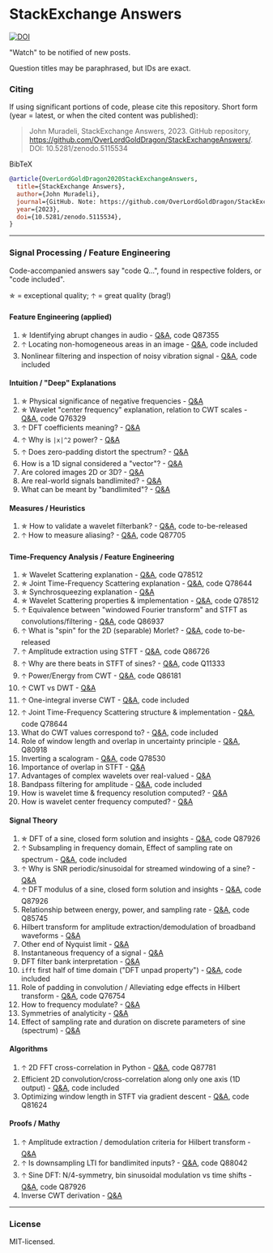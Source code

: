 # StackExchange Answers

[![DOI](https://zenodo.org/badge/387701666.svg)](https://zenodo.org/badge/latestdoi/387701666)

"Watch" to be notified of new posts.

Question titles may be paraphrased, but IDs are exact.

### Citing

If using significant portions of code, please cite this repository. Short form (year = latest, or when the cited content was published):

> John Muradeli, StackExchange Answers, 2023. GitHub repository, https://github.com/OverLordGoldDragon/StackExchangeAnswers/. DOI: 10.5281/zenodo.5115534

BibTeX

```bibtex
@article{OverLordGoldDragon2020StackExchangeAnswers,
  title={StackExchange Answers},
  author={John Muradeli},
  journal={GitHub. Note: https://github.com/OverLordGoldDragon/StackExchangeAnswers/},
  year={2023},
  doi={10.5281/zenodo.5115534},
}
```

<hr>

### Signal Processing / Feature Engineering

Code-accompanied answers say "code Q...", found in respective folders, or "code included".

✯ = exceptional quality; 🡡 = great quality (brag!)

#### Feature Engineering (applied)

  1. ✯ Identifying abrupt changes in audio - [Q&A](https://dsp.stackexchange.com/a/87512/50076), code Q87355
  2. 🡡 Locating non-homogeneous areas in an image - [Q&A](https://dsp.stackexchange.com/a/75636/50076), code included
  3. Nonlinear filtering and inspection of noisy vibration signal - [Q&A](https://dsp.stackexchange.com/a/84095/50076), code included

#### Intuition / "Deep" Explanations

  1. ✯ Physical significance of negative frequencies - [Q&A](https://dsp.stackexchange.com/a/87994/50076)
  2. ✯ Wavelet "center frequency" explanation, relation to CWT scales - [Q&A](https://dsp.stackexchange.com/a/76371/50076), code Q76329
  3. 🡡 DFT coefficients meaning? - [Q&A](https://dsp.stackexchange.com/a/70395/50076)
  4. 🡡 Why is `|x|^2` power? - [Q&A](https://dsp.stackexchange.com/a/86919/50076)
  5. 🡡 Does zero-padding distort the spectrum? - [Q&A](https://dsp.stackexchange.com/a/70498/50076)
  6. How is a 1D signal considered a "vector"? - [Q&A](https://dsp.stackexchange.com/a/87057/50076)
  7. Are colored images 2D or 3D? - [Q&A](https://dsp.stackexchange.com/a/81831/50076)
  8. Are real-world signals bandlimited? - [Q&A](https://dsp.stackexchange.com/a/75147/50076)
  9. What can be meant by "bandlimited"? - [Q&A](https://dsp.stackexchange.com/a/70949/50076)

#### Measures / Heuristics

  1. ✯ How to validate a wavelet filterbank? - [Q&A](https://dsp.stackexchange.com/a/86069/50076), code to-be-released
  2. 🡡 How to measure aliasing? - [Q&A](https://dsp.stackexchange.com/a/87706/50076), code Q87705

#### Time-Frequency Analysis / Feature Engineering

  1. ✯ Wavelet Scattering explanation - [Q&A](https://dsp.stackexchange.com/a/78513/50076), code Q78512
  2. ✯ Joint Time-Frequency Scattering explanation - [Q&A](https://dsp.stackexchange.com/a/78623/50076), code Q78644
  3. ✯ Synchrosqueezing explanation - [Q&A](https://dsp.stackexchange.com/a/71399/50076)
  4. ✯ Wavelet Scattering properties & implementation - [Q&A](https://dsp.stackexchange.com/a/78515/50076), code Q78512
  5. 🡡 Equivalence between "windowed Fourier transform" and STFT as convolutions/filtering - [Q&A](https://dsp.stackexchange.com/a/86938/50076), code Q86937
  6. 🡡 What is "spin" for the 2D (separable) Morlet? - [Q&A](https://dsp.stackexchange.com/a/86013/50076), code to-be-released
  7. 🡡 Amplitude extraction using STFT - [Q&A](https://dsp.stackexchange.com/a/86731/50076), code Q86726
  8. 🡡 Why are there beats in STFT of sines? - [Q&A](https://dsp.stackexchange.com/a/87086/50076), code Q11333
  9. 🡡 Power/Energy from CWT - [Q&A](https://dsp.stackexchange.com/a/86182/50076), code Q86181
  10. 🡡 CWT vs DWT - [Q&A](https://dsp.stackexchange.com/a/76639/50076) 
  11. 🡡 One-integral inverse CWT - [Q&A](https://dsp.stackexchange.com/a/76239/50076), code included
  12. 🡡 Joint Time-Frequency Scattering structure & implementation - [Q&A](https://dsp.stackexchange.com/a/78625/50076), code Q78644
  13. What do CWT values correspond to? - [Q&A](https://dsp.stackexchange.com/a/86939/50076), code included
  14. Role of window length and overlap in uncertainty principle - [Q&A](https://dsp.stackexchange.com/a/80920/50076), Q80918
  15. Inverting a scalogram - [Q&A](https://dsp.stackexchange.com/a/78531/50076), code Q78530
  16. Importance of overlap in STFT - [Q&A](https://dsp.stackexchange.com/a/76507/50076)
  17. Advantages of complex wavelets over real-valued - [Q&A](https://dsp.stackexchange.com/a/76093/50076)
  18. Bandpass filtering for amplitude - [Q&A](https://dsp.stackexchange.com/a/75819/50076), code included
  19. How is wavelet time & frequency resolution computed? - [Q&A](https://dsp.stackexchange.com/a/72043/50076)
  20. How is wavelet center frequency computed? - [Q&A](https://dsp.stackexchange.com/a/70837/50076)

#### Signal Theory

  1. ✯ DFT of a sine, closed form solution and insights - [Q&A](https://dsp.stackexchange.com/a/88365/50076), code Q87926
  2. 🡡 Subsampling in frequency domain, Effect of sampling rate on spectrum - [Q&A](https://dsp.stackexchange.com/a/87121/50076), code included
  3. 🡡 Why is SNR periodic/sinusoidal for streamed windowing of a sine? - [Q&A](https://dsp.stackexchange.com/a/87933/50076)
  4. 🡡 DFT modulus of a sine, closed form solution and insights - [Q&A](https://dsp.stackexchange.com/a/88400/50076), code Q87926
  5. Relationship between energy, power, and sampling rate - [Q&A](https://dsp.stackexchange.com/a/86132/50076), code Q85745
  6. Hilbert transform for amplitude extraction/demodulation of broadband waveforms - [Q&A](https://dsp.stackexchange.com/a/83257/50076)
  7. Other end of Nyquist limit - [Q&A](https://dsp.stackexchange.com/a/84746/50076)
  8. Instantaneous frequency of a signal - [Q&A](https://dsp.stackexchange.com/a/84144/50076)
  9. DFT filter bank interpretation - [Q&A](https://dsp.stackexchange.com/a/83878/50076)
  10. `ifft` first half of time domain ("DFT unpad property") - [Q&A](https://dsp.stackexchange.com/a/81994/50076), code included
  11. Role of padding in convolution / Alleviating edge effects in Hilbert transform - [Q&A](https://dsp.stackexchange.com/a/76792/50076), code Q76754
  12. How to frequency modulate? - [Q&A](https://dsp.stackexchange.com/a/76482/50076)
  13. Symmetries of analyticity - [Q&A](https://dsp.stackexchange.com/q/76560/50076)
  14. Effect of sampling rate and duration on discrete parameters of sine (spectrum) - [Q&A](https://dsp.stackexchange.com/a/88389/50076)

#### Algorithms

  1. 🡡 2D FFT cross-correlation in Python - [Q&A](https://dsp.stackexchange.com/a/87782/50076), code Q87781
  2. Efficient 2D convolution/cross-correlation along  only one axis (1D output) - [Q&A](https://dsp.stackexchange.com/a/87563/50076), code included
  3. Optimizing window length in STFT via gradient descent - [Q&A](https://dsp.stackexchange.com/a/81627/50076), code Q81624

#### Proofs / Mathy

  1. 🡡 Amplitude extraction / demodulation criteria for Hilbert transform - [Q&A](https://dsp.stackexchange.com/a/83299/50076)
  2. 🡡 Is downsampling LTI for bandlimited inputs? - [Q&A](https://dsp.stackexchange.com/a/88055/50076), code Q88042
  3. 🡡 Sine DFT: N/4-symmetry, bin sinusoidal modulation vs time shifts  - [Q&A](https://dsp.stackexchange.com/a/88421/50076), code Q87926
  4. Inverse CWT derivation - [Q&A](https://dsp.stackexchange.com/a/71148/50076)


<hr>

### License

MIT-licensed.
